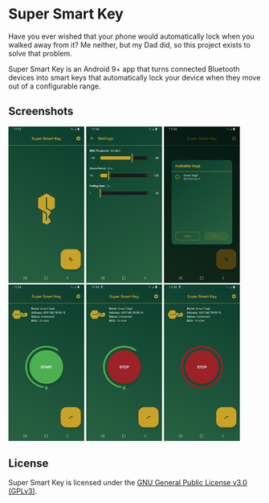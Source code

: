 # Super Smart Key

Have you ever wished that your phone would automatically lock when you walked away from it?
Me neither, but my Dad did, so this project exists to solve that problem.

Super Smart Key is an Android 9+ app that turns connected Bluetooth devices into smart keys that
automatically lock your device when they move out of a configurable range.

## Screenshots

<img src="screenshots/home.jpg" width=30%/> <img src="screenshots/settings.jpg" width=30%/> <img src="screenshots/available_keys.jpg" width=30%/>
<img src="screenshots/key_connected.jpg" width=30%/> <img src="screenshots/service_running.jpg" width=30%/> <img src="screenshots/key_out_of_range.jpg" width=30%/>

## License

Super Smart Key is licensed under the [GNU General Public License v3.0 (GPLv3)](LICENSE).